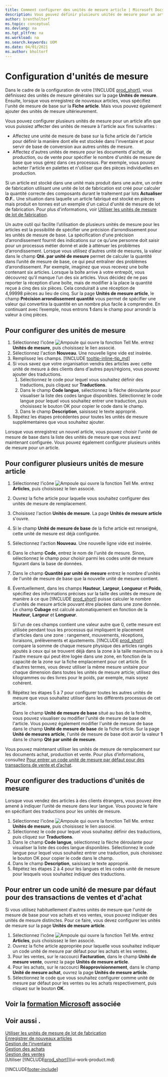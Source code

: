 ```yaml
---
title: Comment configurer des unités de mesure article | Microsoft Docs
description: Vous pouvez définir plusieurs unités de mesure pour un article afin de pouvoir affecter des unités de mesure à l'article.
author: brentholtorf
ms.topic: conceptual
ms.devlang: na
ms.tgt_pltfrm: na
ms.workload: na
ms.search.keywords: UOM
ms.date: 04/01/2021
ms.author: bholtorf
---
```

# Configuration d'unités de mesure

Dans le cadre de la configuration de votre [!INCLUDE [prod_short](includes/prod_short.md)], vous définissez des unités de mesure générales sur la page **Unités de mesure**. Ensuite, lorsque vous enregistrez de nouveaux articles, vous spécifiez l'unité de mesure de base sur la **Fiche article**. Mais vous pouvez également ajouter des unités de mesure ultérieurement.  

Vous pouvez configurer plusieurs unités de mesure pour un article afin que vous puissiez affecter des unités de mesure à l'article aux fins suivantes :

- Affectez une unité de mesure de base sur la fiche article de l'article pour définir la manière dont elle est stockée dans l'inventaire et pour servir de base de conversion aux autres unités de mesure.
- Affectez d'autres unités de mesure pour les documents d'achat, de production, ou de vente pour spécifier le nombre d'unités de mesure de base que vous gérez dans ces processus. Par exemple, vous pouvez acheter l'article en palettes et n'utiliser que des pièces individuelles en production.

Si un article est stocké dans une unité mais produit dans une autre, un ordre de fabrication utilisant une unité de lot de fabrication est créé pour calculer la quantité correcte des composants durant le traitement par lots **Actualiser O.F.**. Une situation dans laquelle un article fabriqué est stocké en pièces mais produit en tonnes est un exemple d'un calcul d'unité de mesure de lot de fabrication. Pour plus d'informations, voir [Utiliser les unités de mesure de lot de fabrication](production-how-to-use-the-manufacturing-batch-unit-of-measure.md).  

Un autre outil qui facilite l’utilisation de plusieurs unités de mesure pour les articles est la possibilité de spécifier une précision d’arrondissement pour les unités de mesure de base. La spécification d’une précision d’arrondissement fournit des indications sur ce qu’une personne doit saisir pour un processus métier donné et aide à atténuer les problèmes d’arrondissement. Lorsque vous utilisez d’autres unité de mesures, la valeur dans le champ **Qté. par unité de mesure** permet de calculer la quantité dans l’unité de mesure de base, ce qui peut entraîner des problèmes d’arrondissement. Par exemple, imaginez que vous recevez une boîte contenant six articles. Lorsque la boîte arrive à votre entrepôt, vous découvrez qu’il manque l’un des six articles. Vous décidez de ne pas reporter la réception d’une boîte, mais de modifier à la place la quantité reçue à cinq des six pièces. Cela conduirait à une réception de 4,99998 pièces au lieu de cinq. Sur la page **Unités de mesure article**, le champ **Précision arrondissement quantité** vous permet de spécifier une valeur qui convertira la quantité en un nombre plus facile à comprendre. En continuant avec l’exemple, nous entrons **1** dans le champ pour arrondir la valeur à cinq pièces.

## Pour configurer des unités de mesure

1. Sélectionnez l’icône ![Ampoule qui ouvre la fonction Tell Me.](media/ui-search/search_small.png "Dites-moi ce que vous voulez faire") entrez **Unités de mesure**, puis choisissez le lien associé.  
2. Sélectionnez l'action **Nouveau**. Une nouvelle ligne vide est insérée.  
3. Remplissez les champs. [!INCLUDE [tooltip-inline-tip_md](includes/tooltip-inline-tip_md.md)]  
4. Si vous savez que votre organisation vendra des articles avec cette unité de mesure à des clients dans d'autres pays/régions, vous pouvez ajouter des traductions.  
    1. Sélectionnez le code pour lequel vous souhaitez définir des traductions, puis cliquez sur **Traductions**.
    2. Dans le champ **Code langue**, sélectionnez la flèche déroulante pour visualiser la liste des codes langue disponibles. Sélectionnez le code langue pour lequel vous souhaitez entrer une traduction, puis choisissez le bouton OK pour copier le code dans le champ.
    3. Dans le champ **Description**, saisissez le texte approprié.
5. Répétez les étapes précédentes pour toutes les unités de mesure supplémentaires que vous souhaitez ajouter.  

Lorsque vous enregistrez un nouvel article, vous pouvez choisir l'unité de mesure de base dans la liste des unités de mesure que vous avez maintenant configurée. Vous pouvez également configurer plusieurs unités de mesure pour un article.  

## Pour configurer plusieurs unités de mesure article

1. Sélectionnez l’icône ![Ampoule qui ouvre la fonction Tell Me.](media/ui-search/search_small.png "Dites-moi ce que vous voulez faire") entrez **Articles**, puis choisissez le lien associé.
2. Ouvrez la fiche article pour laquelle vous souhaitez configurer des unités de mesure de remplacement.
3. Choisissez l'action **Unités de mesure**. La page **Unités de mesure article** s'ouvre.
4. Si le champ **Unité de mesure de base** de la fiche article est renseigné, cette unité de mesure est déjà configurée.
5. Sélectionnez l'action **Nouveau**. Une nouvelle ligne vide est insérée.
6. Dans le champ **Code**, entrez le nom de l'unité de mesure. Sinon, sélectionnez le champ pour choisir parmi les codes unité de mesure figurant dans la base de données.
7. Dans le champ **Quantité par unité de mesure** entrez le nombre d'unités de l'unité de mesure de base que la nouvelle unité de mesure contient.
8. Éventuellement, dans les champs **Hauteur**, **Largeur**, **Longueur** et **Poids**, spécifiez des informations précises sur la taille des unités de mesure de manière à ce que [!INCLUDE [prod_short](includes/prod_short.md)] puisse calculer le nombre d'unités de mesure article pouvant être placées dans une zone donnée. Le champ **Cubage** est calculé automatiquement en fonction de la **Hauteur**, **Largeur** et **Longueur**.

    Si l'un de ces champs contient une valeur autre que 0, cette mesure est utilisée pendant tous les processus qui impliquent le placement d'articles dans une zone : rangement, mouvements, réceptions, livraisons, prélèvements et ajustements. [!INCLUDE [prod_short](includes/prod_short.md)] compare la somme de chaque mesure physique des articles rangés ajoutés à ceux qui se trouvent déjà dans la zone à la taille maximum ou à l'autre mesure qui peut être logée dans une zone, en fonction de la capacité de la zone sur la fiche emplacement pour cet article. En d'autres termes, vous devez utiliser la même mesure unitaire pour chaque dimension dans toutes les unités de mesure article; utilisez des kilogrammes ou des livres pour le poids, par exemple, mais soyez cohérent.
9. Répétez les étapes 5 à 7 pour configurer toutes les autres unités de mesure que vous souhaitez utiliser dans les différents processus de cet article.

    Dans le champ **Unité de mesure de base** situé au bas de la fenêtre, vous pouvez visualiser ou modifier l'unité de mesure de base de l'article. Vous pouvez également modifier l'unité de mesure de base dans le champ **Unité de mesure de base** de la fiche article. Sur la page **Unité de mesures article**, l'unité de mesure de base doit avoir la valeur **1** dans le champ **Qté par unité de mesure**.

Vous pouvez maintenant utiliser les unités de mesure de remplacement sur les documents achat, production et vente. Pour plus d’informations, consultez [Pour entrer un code unité de mesure par défaut pour des transactions de vente et d’achat](#to-enter-a-default-unit-of-measure-code-for-sales-and-purchasing-transactions).  

## Pour configurer des traductions d'unités de mesure

Lorsque vous vendez des articles à des clients étrangers, vous pouvez être amené à indiquer l’unité de mesure dans leur langue. Vous pouvez le faire en spécifiant des traductions pour les unités de mesure.

1. Sélectionnez l’icône ![Ampoule qui ouvre la fonction Tell Me.](media/ui-search/search_small.png "Dites-moi ce que vous voulez faire") entrez **Unités de mesure**, puis choisissez le lien associé.
2. Sélectionnez le code pour lequel vous souhaitez définir des traductions, puis cliquez sur **Traductions**.
3. Dans le champ **Code langue**, sélectionnez la flèche déroulante pour visualiser la liste des codes langue disponibles. Sélectionnez le code langue pour lequel vous souhaitez entrer une traduction, puis choisissez le bouton OK pour copier le code dans le champ.
4. Dans le champ **Description**, saisissez le texte approprié.
5. Répétez les étapes 2 à 4 pour les langues et les codes unité de mesure pour lesquels vous souhaitez indiquer des traductions.

## Pour entrer un code unité de mesure par défaut pour des transactions de ventes et d'achat

Si vous utilisez habituellement d'autres unités de mesure que l'unité de mesure de base pour vos achats et vos ventes, vous pouvez indiquer des unités de mesure distinctes. Pour ce faire, vous devez configurer les unités de mesure sur la page **Unités de mesure article**.

1. Sélectionnez l’icône ![Ampoule qui ouvre la fonction Tell Me.](media/ui-search/search_small.png "Dites-moi ce que vous voulez faire") entrez **Articles**, puis choisissez le lien associé.
2. Ouvrez la fiche article appropriée pour laquelle vous souhaitez indiquer un code unité de mesure par défaut pour les achats et les ventes.
3. Pour les ventes, sur le raccourci **Facturation**, dans le champ **Unité de mesure vente**, ouvrez la page **Unités de mesure article**.
4. Pour les achats, sur le raccourci **Réapprovisionnement**, dans le champ **Unité de mesure achat**, ouvrez la page **Unités de mesure article**.
5. Sélectionnez le code que vous souhaitez configurer comme unité de mesure par défaut pour les ventes ou les achats respectivement, puis cliquez sur le bouton **OK**.

## Voir la [formation Microsoft](/training/modules/trade-master-data-dynamics-365-business-central/) associée

## Voir aussi .

[Utiliser les unités de mesure de lot de fabrication](production-how-to-use-the-manufacturing-batch-unit-of-measure.md)  
[Enregistrer de nouveaux articles](inventory-how-register-new-items.md)  
[Gestion de l'inventaire](inventory-manage-inventory.md)  
[Gestion des achats](purchasing-manage-purchasing.md)  
[Gestion des ventes](sales-manage-sales.md)  
[Utiliser [!INCLUDE[prod_short](includes/prod_short.md)]](ui-work-product.md)  


[!INCLUDE[footer-include](includes/footer-banner.md)]
